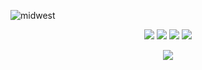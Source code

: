 ![midwest](https://media.discordapp.net/attachments/909839857155702874/916316741456515082/standard.gif?raw=true)
<p align="center">
   <a href="https://instagram.com/kahvebutkahpe" target"blank_"><img src="https://img.shields.io/badge/INSTAGRAM%20-111111.svg?&style=for-the-badge&logo=instagram&logoColor=white"></a>
   <a href="https://discord.com/users/737254285754236959" target"blank_"><img src="https://img.shields.io/badge/discord%20-111111.svg?&style=for-the-badge&logo=discord&logoColor=white"></a>
   <a href="https://sptfy.com/midwest" target"blank_"><img src="https://img.shields.io/badge/Spotify%20-111111.svg?&style=for-the-badge&logo=spotify&logoColor=white"></a>
   <a href="https://github.com/Kahverella" target"blank_"><img src="https://img.shields.io/badge/GitHub%20-111111.svg?&style=for-the-badge&logo=github&logoColor=white"></a>
</p>
<div align="center">
   <a href="https://discord.com/users/737254285754236959" target="_blank">
      <img src="https://lanyard-profile-readme.vercel.app/api/737254285754236959?bg=111111">
   </a>
</div>

